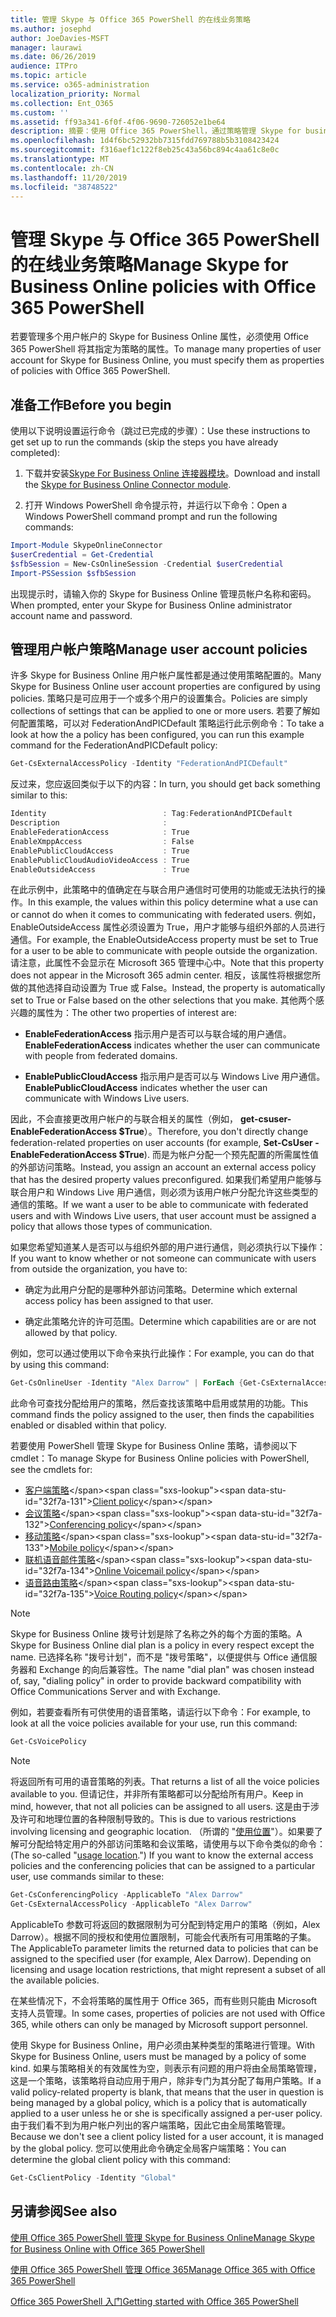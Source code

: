 ```yaml
---
title: 管理 Skype 与 Office 365 PowerShell 的在线业务策略
ms.author: josephd
author: JoeDavies-MSFT
manager: laurawi
ms.date: 06/26/2019
audience: ITPro
ms.topic: article
ms.service: o365-administration
localization_priority: Normal
ms.collection: Ent_O365
ms.custom: ''
ms.assetid: ff93a341-6f0f-4f06-9690-726052e1be64
description: 摘要：使用 Office 365 PowerShell，通过策略管理 Skype for business Online 用户帐户属性。
ms.openlocfilehash: 1d4f6bc52932bb7315fdd769788b5b3108423424
ms.sourcegitcommit: f316aef1c122f8eb25c43a56bc894c4aa61c8e0c
ms.translationtype: MT
ms.contentlocale: zh-CN
ms.lasthandoff: 11/20/2019
ms.locfileid: "38748522"
---
```

# <a name="manage-skype-for-business-online-policies-with-office-365-powershell"></a><span data-ttu-id="32f7a-103">管理 Skype 与 Office 365 PowerShell 的在线业务策略</span><span class="sxs-lookup"><span data-stu-id="32f7a-103">Manage Skype for Business Online policies with Office 365 PowerShell</span></span>

<span data-ttu-id="32f7a-104">若要管理多个用户帐户的 Skype for Business Online 属性，必须使用 Office 365 PowerShell 将其指定为策略的属性。</span><span class="sxs-lookup"><span data-stu-id="32f7a-104">To manage many properties of user account for Skype for Business Online, you must specify them as properties of policies with Office 365 PowerShell.</span></span>
  
## <a name="before-you-begin"></a><span data-ttu-id="32f7a-105">准备工作</span><span class="sxs-lookup"><span data-stu-id="32f7a-105">Before you begin</span></span>

<span data-ttu-id="32f7a-106">使用以下说明设置运行命令（跳过已完成的步骤）：</span><span class="sxs-lookup"><span data-stu-id="32f7a-106">Use these instructions to get set up to run the commands (skip the steps you have already completed):</span></span>
  
1. <span data-ttu-id="32f7a-107">下载并安装[Skype For Business Online 连接器模块](https://www.microsoft.com/download/details.aspx?id=39366)。</span><span class="sxs-lookup"><span data-stu-id="32f7a-107">Download and install the [Skype for Business Online Connector module](https://www.microsoft.com/download/details.aspx?id=39366).</span></span>
    
2. <span data-ttu-id="32f7a-108">打开 Windows PowerShell 命令提示符，并运行以下命令：</span><span class="sxs-lookup"><span data-stu-id="32f7a-108">Open a Windows PowerShell command prompt and run the following commands:</span></span> 
    
```powershell
Import-Module SkypeOnlineConnector
$userCredential = Get-Credential
$sfbSession = New-CsOnlineSession -Credential $userCredential
Import-PSSession $sfbSession
  ```

<span data-ttu-id="32f7a-109">出现提示时，请输入你的 Skype for Business Online 管理员帐户名称和密码。</span><span class="sxs-lookup"><span data-stu-id="32f7a-109">When prompted, enter your Skype for Business Online administrator account name and password.</span></span>
    
## <a name="manage-user-account-policies"></a><span data-ttu-id="32f7a-110">管理用户帐户策略</span><span class="sxs-lookup"><span data-stu-id="32f7a-110">Manage user account policies</span></span>

<span data-ttu-id="32f7a-111">许多 Skype for Business Online 用户帐户属性都是通过使用策略配置的。</span><span class="sxs-lookup"><span data-stu-id="32f7a-111">Many Skype for Business Online user account properties are configured by using policies.</span></span> <span data-ttu-id="32f7a-112">策略只是可应用于一个或多个用户的设置集合。</span><span class="sxs-lookup"><span data-stu-id="32f7a-112">Policies are simply collections of settings that can be applied to one or more users.</span></span> <span data-ttu-id="32f7a-113">若要了解如何配置策略，可以对 FederationAndPICDefault 策略运行此示例命令：</span><span class="sxs-lookup"><span data-stu-id="32f7a-113">To take a look at how the a policy has been configured, you can run this example command for the FederationAndPICDefault policy:</span></span>
  
```powershell
Get-CsExternalAccessPolicy -Identity "FederationAndPICDefault"
```

<span data-ttu-id="32f7a-114">反过来，您应返回类似于以下的内容：</span><span class="sxs-lookup"><span data-stu-id="32f7a-114">In turn, you should get back something similar to this:</span></span>
  
```powershell
Identity                          : Tag:FederationAndPICDefault
Description                       :
EnableFederationAccess            : True
EnableXmppAccess                  : False
EnablePublicCloudAccess           : True
EnablePublicCloudAudioVideoAccess : True
EnableOutsideAccess               : True
```

<span data-ttu-id="32f7a-115">在此示例中，此策略中的值确定在与联合用户通信时可使用的功能或无法执行的操作。</span><span class="sxs-lookup"><span data-stu-id="32f7a-115">In this example, the values within this policy determine what a use can or cannot do when it comes to communicating with federated users.</span></span> <span data-ttu-id="32f7a-116">例如，EnableOutsideAccess 属性必须设置为 True，用户才能够与组织外部的人员进行通信。</span><span class="sxs-lookup"><span data-stu-id="32f7a-116">For example, the EnableOutsideAccess property must be set to True for a user to be able to communicate with people outside the organization.</span></span> <span data-ttu-id="32f7a-117">请注意，此属性不会显示在 Microsoft 365 管理中心中。</span><span class="sxs-lookup"><span data-stu-id="32f7a-117">Note that this property does not appear in the Microsoft 365 admin center.</span></span> <span data-ttu-id="32f7a-118">相反，该属性将根据您所做的其他选择自动设置为 True 或 False。</span><span class="sxs-lookup"><span data-stu-id="32f7a-118">Instead, the property is automatically set to True or False based on the other selections that you make.</span></span> <span data-ttu-id="32f7a-119">其他两个感兴趣的属性为：</span><span class="sxs-lookup"><span data-stu-id="32f7a-119">The other two properties of interest are:</span></span>
  
- <span data-ttu-id="32f7a-120">**EnableFederationAccess** 指示用户是否可以与联合域的用户通信。</span><span class="sxs-lookup"><span data-stu-id="32f7a-120">**EnableFederationAccess** indicates whether the user can communicate with people from federated domains.</span></span>
    
- <span data-ttu-id="32f7a-121">**EnablePublicCloudAccess** 指示用户是否可以与 Windows Live 用户通信。</span><span class="sxs-lookup"><span data-stu-id="32f7a-121">**EnablePublicCloudAccess** indicates whether the user can communicate with Windows Live users.</span></span>
    
<span data-ttu-id="32f7a-122">因此，不会直接更改用户帐户的与联合相关的属性（例如， **get-csuser-EnableFederationAccess $True**）。</span><span class="sxs-lookup"><span data-stu-id="32f7a-122">Therefore, you don't directly change federation-related properties on user accounts (for example, **Set-CsUser -EnableFederationAccess $True**).</span></span> <span data-ttu-id="32f7a-123">而是为帐户分配一个预先配置的所需属性值的外部访问策略。</span><span class="sxs-lookup"><span data-stu-id="32f7a-123">Instead, you assign an account an external access policy that has the desired property values preconfigured.</span></span> <span data-ttu-id="32f7a-124">如果我们希望用户能够与联合用户和 Windows Live 用户通信，则必须为该用户帐户分配允许这些类型的通信的策略。</span><span class="sxs-lookup"><span data-stu-id="32f7a-124">If we want a user to be able to communicate with federated users and with Windows Live users, that user account must be assigned a policy that allows those types of communication.</span></span>
  
<span data-ttu-id="32f7a-125">如果您希望知道某人是否可以与组织外部的用户进行通信，则必须执行以下操作：</span><span class="sxs-lookup"><span data-stu-id="32f7a-125">If you want to know whether or not someone can communicate with users from outside the organization, you have to:</span></span>
  
- <span data-ttu-id="32f7a-126">确定为此用户分配的是哪种外部访问策略。</span><span class="sxs-lookup"><span data-stu-id="32f7a-126">Determine which external access policy has been assigned to that user.</span></span>
    
- <span data-ttu-id="32f7a-127">确定此策略允许的许可范围。</span><span class="sxs-lookup"><span data-stu-id="32f7a-127">Determine which capabilities are or are not allowed by that policy.</span></span>
    
<span data-ttu-id="32f7a-128">例如，您可以通过使用以下命令来执行此操作：</span><span class="sxs-lookup"><span data-stu-id="32f7a-128">For example, you can do that by using this command:</span></span>
  
```powershell
Get-CsOnlineUser -Identity "Alex Darrow" | ForEach {Get-CsExternalAccessPolicy -Identity $_.ExternalAccessPolicy}
```

<span data-ttu-id="32f7a-129">此命令可查找分配给用户的策略，然后查找该策略中启用或禁用的功能。</span><span class="sxs-lookup"><span data-stu-id="32f7a-129">This command finds the policy assigned to the user, then finds the capabilities enabled or disabled within that policy.</span></span>
  
<span data-ttu-id="32f7a-130">若要使用 PowerShell 管理 Skype for Business Online 策略，请参阅以下 cmdlet：</span><span class="sxs-lookup"><span data-stu-id="32f7a-130">To manage Skype for Business Online policies with PowerShell, see the cmdlets for:</span></span>

- <span data-ttu-id="32f7a-131">[客户端策略](https://docs.microsoft.com/previous-versions//mt228132(v=technet.10)#client-policy-cmdlets)</span><span class="sxs-lookup"><span data-stu-id="32f7a-131">[Client policy](https://docs.microsoft.com/previous-versions//mt228132(v=technet.10)#client-policy-cmdlets)</span></span>
- <span data-ttu-id="32f7a-132">[会议策略](https://docs.microsoft.com/previous-versions//mt228132(v=technet.10)#conferencing-policy-cmdlets)</span><span class="sxs-lookup"><span data-stu-id="32f7a-132">[Conferencing policy](https://docs.microsoft.com/previous-versions//mt228132(v=technet.10)#conferencing-policy-cmdlets)</span></span>
- <span data-ttu-id="32f7a-133">[移动策略](https://docs.microsoft.com/previous-versions//mt228132(v=technet.10)#mobile-policy-cmdlets)</span><span class="sxs-lookup"><span data-stu-id="32f7a-133">[Mobile policy](https://docs.microsoft.com/previous-versions//mt228132(v=technet.10)#mobile-policy-cmdlets)</span></span>
- <span data-ttu-id="32f7a-134">[联机语音邮件策略](https://docs.microsoft.com/previous-versions//mt228132(v=technet.10)#online-voicemail-policy-cmdlets)</span><span class="sxs-lookup"><span data-stu-id="32f7a-134">[Online Voicemail policy](https://docs.microsoft.com/previous-versions//mt228132(v=technet.10)#online-voicemail-policy-cmdlets)</span></span>
- <span data-ttu-id="32f7a-135">[语音路由策略](https://docs.microsoft.com/previous-versions//mt228132(v=technet.10)#voice-routing-policy-cmdlets)</span><span class="sxs-lookup"><span data-stu-id="32f7a-135">[Voice Routing policy](https://docs.microsoft.com/previous-versions//mt228132(v=technet.10)#voice-routing-policy-cmdlets)</span></span>


> [!NOTE]
> <span data-ttu-id="32f7a-136">Skype for Business Online 拨号计划是除了名称之外的每个方面的策略。</span><span class="sxs-lookup"><span data-stu-id="32f7a-136">A Skype for Business Online dial plan is a policy in every respect except the name.</span></span> <span data-ttu-id="32f7a-137">已选择名称 "拨号计划"，而不是 "拨号策略"，以便提供与 Office 通信服务器和 Exchange 的向后兼容性。</span><span class="sxs-lookup"><span data-stu-id="32f7a-137">The name "dial plan" was chosen instead of, say, "dialing policy" in order to provide backward compatibility with Office Communications Server and with Exchange.</span></span> 
  
<span data-ttu-id="32f7a-138">例如，若要查看所有可供使用的语音策略，请运行以下命令：</span><span class="sxs-lookup"><span data-stu-id="32f7a-138">For example, to look at all the voice policies available for your use, run this command:</span></span>
  
```powershell
Get-CsVoicePolicy
```

> [!NOTE]
> <span data-ttu-id="32f7a-139">将返回所有可用的语音策略的列表。</span><span class="sxs-lookup"><span data-stu-id="32f7a-139">That returns a list of all the voice policies available to you.</span></span> <span data-ttu-id="32f7a-140">但请记住，并非所有策略都可以分配给所有用户。</span><span class="sxs-lookup"><span data-stu-id="32f7a-140">Keep in mind, however, that not all policies can be assigned to all users.</span></span> <span data-ttu-id="32f7a-141">这是由于涉及许可和地理位置的各种限制导致的。</span><span class="sxs-lookup"><span data-stu-id="32f7a-141">This is due to various restrictions involving licensing and geographic location.</span></span> <span data-ttu-id="32f7a-142">（所谓的 "[使用位置](https://msdn.microsoft.com/library/azure/dn194136.aspx)"）。如果要了解可分配给特定用户的外部访问策略和会议策略，请使用与以下命令类似的命令：</span><span class="sxs-lookup"><span data-stu-id="32f7a-142">(The so-called "[usage location](https://msdn.microsoft.com/library/azure/dn194136.aspx).") If you want to know the external access policies and the conferencing policies that can be assigned to a particular user, use commands similar to these:</span></span> 

```powershell
Get-CsConferencingPolicy -ApplicableTo "Alex Darrow"
Get-CsExternalAccessPolicy -ApplicableTo "Alex Darrow"
```

<span data-ttu-id="32f7a-p106">ApplicableTo 参数可将返回的数据限制为可分配到特定用户的策略（例如，Alex Darrow）。根据不同的授权和使用位置限制，可能会代表所有可用策略的子集。</span><span class="sxs-lookup"><span data-stu-id="32f7a-p106">The ApplicableTo parameter limits the returned data to policies that can be assigned to the specified user (for example, Alex Darrow). Depending on licensing and usage location restrictions, that might represent a subset of all the available policies.</span></span> 
  
<span data-ttu-id="32f7a-145">在某些情况下，不会将策略的属性用于 Office 365，而有些则只能由 Microsoft 支持人员管理。</span><span class="sxs-lookup"><span data-stu-id="32f7a-145">In some cases, properties of policies are not used with Office 365, while others can only be managed by Microsoft support personnel.</span></span> 
  
<span data-ttu-id="32f7a-146">使用 Skype for Business Online，用户必须由某种类型的策略进行管理。</span><span class="sxs-lookup"><span data-stu-id="32f7a-146">With Skype for Business Online, users must be managed by a policy of some kind.</span></span> <span data-ttu-id="32f7a-147">如果与策略相关的有效属性为空，则表示有问题的用户将由全局策略管理，这是一个策略，该策略将自动应用于用户，除非专门为其分配了每用户策略。</span><span class="sxs-lookup"><span data-stu-id="32f7a-147">If a valid policy-related property is blank, that means that the user in question is being managed by a global policy, which is a policy that is automatically applied to a user unless he or she is specifically assigned a per-user policy.</span></span> <span data-ttu-id="32f7a-148">由于我们看不到为用户帐户列出的客户端策略，因此它由全局策略管理。</span><span class="sxs-lookup"><span data-stu-id="32f7a-148">Because we don't see a client policy listed for a user account, it is managed by the global policy.</span></span> <span data-ttu-id="32f7a-149">您可以使用此命令确定全局客户端策略：</span><span class="sxs-lookup"><span data-stu-id="32f7a-149">You can determine the global client policy with this command:</span></span>
  
```powershell
Get-CsClientPolicy -Identity "Global"
```

## <a name="see-also"></a><span data-ttu-id="32f7a-150">另请参阅</span><span class="sxs-lookup"><span data-stu-id="32f7a-150">See also</span></span>

[<span data-ttu-id="32f7a-151">使用 Office 365 PowerShell 管理 Skype for Business Online</span><span class="sxs-lookup"><span data-stu-id="32f7a-151">Manage Skype for Business Online with Office 365 PowerShell</span></span>](manage-skype-for-business-online-with-office-365-powershell.md)
  
[<span data-ttu-id="32f7a-152">使用 Office 365 PowerShell 管理 Office 365</span><span class="sxs-lookup"><span data-stu-id="32f7a-152">Manage Office 365 with Office 365 PowerShell</span></span>](manage-office-365-with-office-365-powershell.md)
  
[<span data-ttu-id="32f7a-153">Office 365 PowerShell 入门</span><span class="sxs-lookup"><span data-stu-id="32f7a-153">Getting started with Office 365 PowerShell</span></span>](getting-started-with-office-365-powershell.md)

